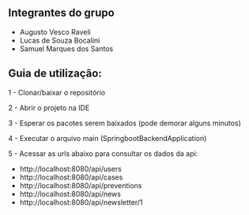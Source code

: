 <h2>Integrantes do grupo</h2>
<ul>
    <li>Augusto Vesco Raveli</li>
    <li>Lucas de Souza Bocalini</li>
    <li>Samuel Marques dos Santos</li>
</ul>

<h2 style={{fontSize: 20, fontWeight: 'bold'}}>Guia de utilização:</h2>

<p>1 - Clonar/baixar o repositório</p>
<p>2 - Abrir o projeto na IDE</p>
<p>3 - Esperar os pacotes serem baixados (pode demorar alguns minutos)</p>
<p>4 - Executar o arquivo main (SpringbootBackendApplication) </p>
<p>5 - Acessar as urls abaixo para consultar os dados da api:</p>
<ul>
    <li>http://localhost:8080/api/users</li>
    <li>http://localhost:8080/api/cases</li>
    <li>http://localhost:8080/api/preventions</li>
    <li>http://localhost:8080/api/news</li>
    <li>http://localhost:8080/api/newsletter/1</li>
</ul>
